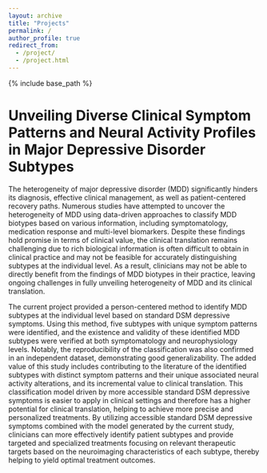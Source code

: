 ```yaml
---
layout: archive
title: "Projects"
permalink: /
author_profile: true
redirect_from:
  - /project/
  - /project.html
---
```


{% include base_path %}


Unveiling Diverse Clinical Symptom Patterns and Neural Activity Profiles in Major Depressive Disorder Subtypes
======
The heterogeneity of major depressive disorder (MDD) significantly hinders its diagnosis, effective clinical management, as well as patient-centered recovery paths. Numerous studies have attempted to uncover the heterogeneity of MDD using data-driven approaches to classify MDD biotypes based on various information, including symptomatology, medication response and multi-level biomarkers. Despite these findings hold promise in terms of clinical value, the clinical translation remains challenging due to rich biological information is often difficult to obtain in clinical practice and may not be feasible for accurately distinguishing subtypes at the individual level. As a result,  clinicians may not be able to directly benefit from the findings of MDD biotypes in their practice, leaving ongoing challenges in fully unveiling heterogeneity of MDD and its clinical translation.

The current project provided a person-centered method to identify MDD subtypes at the individual level based on standard DSM depressive symptoms. Using this method, five subtypes with unique symptom patterns were identified, and the existence and validity of these identified MDD subtypes were verified at both symptomatology and neurophysiology levels. Notably, the reproducibility of the classification was also confirmed in an independent dataset, demonstrating good generalizability. The added value of this study includes contributing to the literature of the identified subtypes with distinct symptom patterns and their unique associated neural activity alterations, and its incremental value to clinical translation. This classification model driven by more accessible standard DSM depressive symptoms is easier to apply in clinical settings and therefore has a higher potential for clinical translation, helping to achieve more precise and personalized treatments.  By utilizing accessible standard DSM depressive symptoms combined with the model generated by the current study, clinicians can more effectively identify patient subtypes and provide targeted and specialized treatments focusing on relevant therapeutic targets based on the neuroimaging characteristics of each subtype, thereby helping to yield optimal treatment outcomes.

